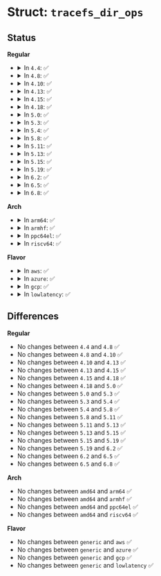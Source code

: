 # Struct: <code>tracefs_dir_ops</code>

## Status
<b>Regular</b>
<ul>
<li>
<details>
<summary>In <code>4.4</code>: ✅</summary>

```c
struct tracefs_dir_ops {
    int (*mkdir)(const char *);
    int (*rmdir)(const char *);
};
```
</details>
</li>
<li>
<details>
<summary>In <code>4.8</code>: ✅</summary>

```c
struct tracefs_dir_ops {
    int (*mkdir)(const char *);
    int (*rmdir)(const char *);
};
```
</details>
</li>
<li>
<details>
<summary>In <code>4.10</code>: ✅</summary>

```c
struct tracefs_dir_ops {
    int (*mkdir)(const char *);
    int (*rmdir)(const char *);
};
```
</details>
</li>
<li>
<details>
<summary>In <code>4.13</code>: ✅</summary>

```c
struct tracefs_dir_ops {
    int (*mkdir)(const char *);
    int (*rmdir)(const char *);
};
```
</details>
</li>
<li>
<details>
<summary>In <code>4.15</code>: ✅</summary>

```c
struct tracefs_dir_ops {
    int (*mkdir)(const char *);
    int (*rmdir)(const char *);
};
```
</details>
</li>
<li>
<details>
<summary>In <code>4.18</code>: ✅</summary>

```c
struct tracefs_dir_ops {
    int (*mkdir)(const char *);
    int (*rmdir)(const char *);
};
```
</details>
</li>
<li>
<details>
<summary>In <code>5.0</code>: ✅</summary>

```c
struct tracefs_dir_ops {
    int (*mkdir)(const char *);
    int (*rmdir)(const char *);
};
```
</details>
</li>
<li>
<details>
<summary>In <code>5.3</code>: ✅</summary>

```c
struct tracefs_dir_ops {
    int (*mkdir)(const char *);
    int (*rmdir)(const char *);
};
```
</details>
</li>
<li>
<details>
<summary>In <code>5.4</code>: ✅</summary>

```c
struct tracefs_dir_ops {
    int (*mkdir)(const char *);
    int (*rmdir)(const char *);
};
```
</details>
</li>
<li>
<details>
<summary>In <code>5.8</code>: ✅</summary>

```c
struct tracefs_dir_ops {
    int (*mkdir)(const char *);
    int (*rmdir)(const char *);
};
```
</details>
</li>
<li>
<details>
<summary>In <code>5.11</code>: ✅</summary>

```c
struct tracefs_dir_ops {
    int (*mkdir)(const char *);
    int (*rmdir)(const char *);
};
```
</details>
</li>
<li>
<details>
<summary>In <code>5.13</code>: ✅</summary>

```c
struct tracefs_dir_ops {
    int (*mkdir)(const char *);
    int (*rmdir)(const char *);
};
```
</details>
</li>
<li>
<details>
<summary>In <code>5.15</code>: ✅</summary>

```c
struct tracefs_dir_ops {
    int (*mkdir)(const char *);
    int (*rmdir)(const char *);
};
```
</details>
</li>
<li>
<details>
<summary>In <code>5.19</code>: ✅</summary>

```c
struct tracefs_dir_ops {
    int (*mkdir)(const char *);
    int (*rmdir)(const char *);
};
```
</details>
</li>
<li>
<details>
<summary>In <code>6.2</code>: ✅</summary>

```c
struct tracefs_dir_ops {
    int (*mkdir)(const char *);
    int (*rmdir)(const char *);
};
```
</details>
</li>
<li>
<details>
<summary>In <code>6.5</code>: ✅</summary>

```c
struct tracefs_dir_ops {
    int (*mkdir)(const char *);
    int (*rmdir)(const char *);
};
```
</details>
</li>
<li>
<details>
<summary>In <code>6.8</code>: ✅</summary>

```c
struct tracefs_dir_ops {
    int (*mkdir)(const char *);
    int (*rmdir)(const char *);
};
```
</details>
</li>
</ul>
<b>Arch</b>
<ul>
<li>
<details>
<summary>In <code>arm64</code>: ✅</summary>

```c
struct tracefs_dir_ops {
    int (*mkdir)(const char *);
    int (*rmdir)(const char *);
};
```
</details>
</li>
<li>
<details>
<summary>In <code>armhf</code>: ✅</summary>

```c
struct tracefs_dir_ops {
    int (*mkdir)(const char *);
    int (*rmdir)(const char *);
};
```
</details>
</li>
<li>
<details>
<summary>In <code>ppc64el</code>: ✅</summary>

```c
struct tracefs_dir_ops {
    int (*mkdir)(const char *);
    int (*rmdir)(const char *);
};
```
</details>
</li>
<li>
<details>
<summary>In <code>riscv64</code>: ✅</summary>

```c
struct tracefs_dir_ops {
    int (*mkdir)(const char *);
    int (*rmdir)(const char *);
};
```
</details>
</li>
</ul>
<b>Flavor</b>
<ul>
<li>
<details>
<summary>In <code>aws</code>: ✅</summary>

```c
struct tracefs_dir_ops {
    int (*mkdir)(const char *);
    int (*rmdir)(const char *);
};
```
</details>
</li>
<li>
<details>
<summary>In <code>azure</code>: ✅</summary>

```c
struct tracefs_dir_ops {
    int (*mkdir)(const char *);
    int (*rmdir)(const char *);
};
```
</details>
</li>
<li>
<details>
<summary>In <code>gcp</code>: ✅</summary>

```c
struct tracefs_dir_ops {
    int (*mkdir)(const char *);
    int (*rmdir)(const char *);
};
```
</details>
</li>
<li>
<details>
<summary>In <code>lowlatency</code>: ✅</summary>

```c
struct tracefs_dir_ops {
    int (*mkdir)(const char *);
    int (*rmdir)(const char *);
};
```
</details>
</li>
</ul>

## Differences
<b>Regular</b>
<ul>
<li>
No changes between <code>4.4</code> and <code>4.8</code> ✅
</li>
<li>
No changes between <code>4.8</code> and <code>4.10</code> ✅
</li>
<li>
No changes between <code>4.10</code> and <code>4.13</code> ✅
</li>
<li>
No changes between <code>4.13</code> and <code>4.15</code> ✅
</li>
<li>
No changes between <code>4.15</code> and <code>4.18</code> ✅
</li>
<li>
No changes between <code>4.18</code> and <code>5.0</code> ✅
</li>
<li>
No changes between <code>5.0</code> and <code>5.3</code> ✅
</li>
<li>
No changes between <code>5.3</code> and <code>5.4</code> ✅
</li>
<li>
No changes between <code>5.4</code> and <code>5.8</code> ✅
</li>
<li>
No changes between <code>5.8</code> and <code>5.11</code> ✅
</li>
<li>
No changes between <code>5.11</code> and <code>5.13</code> ✅
</li>
<li>
No changes between <code>5.13</code> and <code>5.15</code> ✅
</li>
<li>
No changes between <code>5.15</code> and <code>5.19</code> ✅
</li>
<li>
No changes between <code>5.19</code> and <code>6.2</code> ✅
</li>
<li>
No changes between <code>6.2</code> and <code>6.5</code> ✅
</li>
<li>
No changes between <code>6.5</code> and <code>6.8</code> ✅
</li>
</ul>
<b>Arch</b>
<ul>
<li>
No changes between <code>amd64</code> and <code>arm64</code> ✅
</li>
<li>
No changes between <code>amd64</code> and <code>armhf</code> ✅
</li>
<li>
No changes between <code>amd64</code> and <code>ppc64el</code> ✅
</li>
<li>
No changes between <code>amd64</code> and <code>riscv64</code> ✅
</li>
</ul>
<b>Flavor</b>
<ul>
<li>
No changes between <code>generic</code> and <code>aws</code> ✅
</li>
<li>
No changes between <code>generic</code> and <code>azure</code> ✅
</li>
<li>
No changes between <code>generic</code> and <code>gcp</code> ✅
</li>
<li>
No changes between <code>generic</code> and <code>lowlatency</code> ✅
</li>
</ul>
